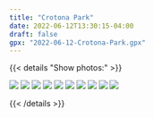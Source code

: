 ```yaml
---
title: "Crotona Park"
date: 2022-06-12T13:30:15-04:00
draft: false
gpx: "2022-06-12-Crotona-Park.gpx"
---
```


{{< details "Show photos:" >}}

![](/files/images/tracks/2022-06-12/PXL_20220612_172955526.MP.jpg)
![](/files/images/tracks/2022-06-12/PXL_20220612_173316792.jpg)
![](/files/images/tracks/2022-06-12/PXL_20220612_173437686.jpg)
![](/files/images/tracks/2022-06-12/PXL_20220612_174018046.MP.jpg)
![](/files/images/tracks/2022-06-12/PXL_20220612_174050619.MP.jpg)
![](/files/images/tracks/2022-06-12/PXL_20220612_174106957.jpg)
![](/files/images/tracks/2022-06-12/PXL_20220612_174157977.jpg)
![](/files/images/tracks/2022-06-12/PXL_20220612_174228131.jpg)
![](/files/images/tracks/2022-06-12/PXL_20220612_174532132.jpg)
![](/files/images/tracks/2022-06-12/PXL_20220612_175347803.MP.jpg)

{{< /details >}}
